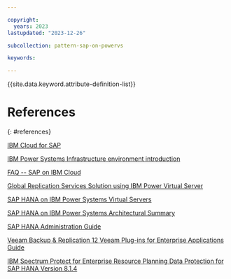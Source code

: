 ```yaml
---

copyright:
  years: 2023
lastupdated: "2023-12-26"

subcollection: pattern-sap-on-powervs

keywords:

---
```


{{site.data.keyword.attribute-definition-list}}

# References
{: #references}

[IBM Cloud for
SAP](https://cloud.ibm.com/docs/sap?topic=sap-get-started)

[IBM Power Systems Infrastructure environment
introduction](https://cloud.ibm.com/docs/sap?topic=sap-power-env-introduction)

[FAQ -- SAP on IBM
Cloud](https://cloud.ibm.com/docs/sap?topic=sap-faq-ibm-cloud-for-sap)

[Global Replication Services Solution using IBM Power Virtual
Server](https://cloud.ibm.com/media/docs/downloads/power-iaas/Global_Replication_Services_Solution_using_IBM_Power_Virtual_Server.pdf)

[SAP HANA on IBM Power Systems Virtual
Servers](https://www.redbooks.ibm.com/abstracts/redp5693.html)

[SAP HANA on IBM Power Systems Architectural
Summary](https://www.redbooks.ibm.com/redpieces/pdfs/redp5569.pdf)

[SAP HANA Administration
Guide](https://help.sap.com/docs/SAP_HANA_PLATFORM/6b94445c94ae495c83a19646e7c3fd56/330e5550b09d4f0f8b6cceb14a64cd22.html)

[Veeam Backup & Replication 12 Veeam Plug-ins for Enterprise
Applications
Guide](https://helpcenter.veeam.com/docs/backup/plugins/sap_hana_plugin.html?ver=120)

[IBM Spectrum Protect for Enterprise Resource Planning Data Protection
for SAP HANA Version
8.1.4](https://www.ibm.com/docs/en/SSER83_8.1.4/erp.hana/b_dp_erp_sap_hana_guide.pdf)
